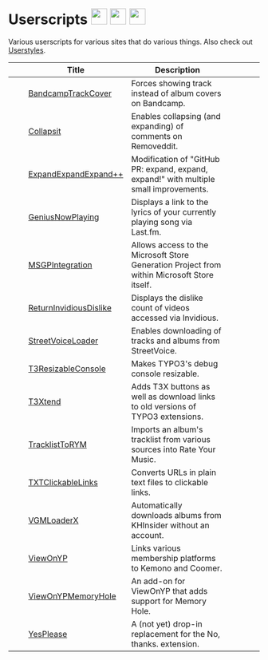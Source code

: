 # Userscripts [<img width="32px" height="32px" src="https://raw.githubusercontent.com/TheLastZombie/userscripts/master/assets/github.svg">](https://thelastzombie.github.io/userscripts/) [<img width="32px" height="32px" src="https://raw.githubusercontent.com/TheLastZombie/userscripts/master/assets/greasyfork.png">](https://greasyfork.org/en/users/216460-thelastzombie?language=js) [<img width="32px" height="32px" src="https://raw.githubusercontent.com/TheLastZombie/userscripts/master/assets/openuserjs.ico">](https://openuserjs.org/users/TheLastZombie)

Various userscripts for various sites that do various things. Also check out [Userstyles](https://thelastzombie.github.io/userstyles/).

|                                                                                                                                            | Title                                                                                                                 | Description                                                                                 |                                                                                                                                                                                                                                 |                                                                                                                                                                                                                                 |
| ------------------------------------------------------------------------------------------------------------------------------------------ | --------------------------------------------------------------------------------------------------------------------- | ------------------------------------------------------------------------------------------- | ------------------------------------------------------------------------------------------------------------------------------------------------------------------------------------------------------------------------------- | ------------------------------------------------------------------------------------------------------------------------------------------------------------------------------------------------------------------------------- |
| <img width="16px" height="16px" src="https://raw.githubusercontent.com/TheLastZombie/userscripts/master/icons/BandcampTrackCover.png">     | [BandcampTrackCover](https://raw.github.com/TheLastZombie/userscripts/master/user/BandcampTrackCover.user.js)         | Forces showing track instead of album covers on Bandcamp.                                   | [<img width="16px" height="16px" src="https://raw.githubusercontent.com/TheLastZombie/userscripts/master/assets/screenshot.svg">](https://github.com/TheLastZombie/userscripts/blob/master/previews/BandcampTrackCover.png)     | [<img width="16px" height="16px" src="https://raw.githubusercontent.com/TheLastZombie/userscripts/master/assets/changelog.svg">](https://github.com/TheLastZombie/userscripts/blob/master/changelogs/BandcampTrackCover.md)     |
| <img width="16px" height="16px" src="https://raw.githubusercontent.com/TheLastZombie/userscripts/master/icons/Collapsit.ico">              | [Collapsit](https://raw.github.com/TheLastZombie/userscripts/master/user/Collapsit.user.js)                           | Enables collapsing (and expanding) of comments on Removeddit.                               | [<img width="16px" height="16px" src="https://raw.githubusercontent.com/TheLastZombie/userscripts/master/assets/screenshot.svg">](https://github.com/TheLastZombie/userscripts/blob/master/previews/Collapsit.png)              | [<img width="16px" height="16px" src="https://raw.githubusercontent.com/TheLastZombie/userscripts/master/assets/changelog.svg">](https://github.com/TheLastZombie/userscripts/blob/master/changelogs/Collapsit.md)              |
| <img width="16px" height="16px" src="https://raw.githubusercontent.com/TheLastZombie/userscripts/master/icons/ExpandExpandExpand++.png">   | [ExpandExpandExpand++](https://raw.github.com/TheLastZombie/userscripts/master/user/ExpandExpandExpand++.user.js)     | Modification of "GitHub PR: expand, expand, expand!" with multiple small improvements.      | [<img width="16px" height="16px" src="https://raw.githubusercontent.com/TheLastZombie/userscripts/master/assets/screenshot.svg">](https://github.com/TheLastZombie/userscripts/blob/master/previews/ExpandExpandExpand++.gif)   | [<img width="16px" height="16px" src="https://raw.githubusercontent.com/TheLastZombie/userscripts/master/assets/changelog.svg">](https://github.com/TheLastZombie/userscripts/blob/master/changelogs/ExpandExpandExpand++.md)   |
| <img width="16px" height="16px" src="https://raw.githubusercontent.com/TheLastZombie/userscripts/master/icons/GeniusNowPlaying.ico">       | [GeniusNowPlaying](https://raw.github.com/TheLastZombie/userscripts/master/user/GeniusNowPlaying.user.js)             | Displays a link to the lyrics of your currently playing song via Last.fm.                   | [<img width="16px" height="16px" src="https://raw.githubusercontent.com/TheLastZombie/userscripts/master/assets/screenshot.svg">](https://github.com/TheLastZombie/userscripts/blob/master/previews/GeniusNowPlaying.png)       | [<img width="16px" height="16px" src="https://raw.githubusercontent.com/TheLastZombie/userscripts/master/assets/changelog.svg">](https://github.com/TheLastZombie/userscripts/blob/master/changelogs/GeniusNowPlaying.md)       |
| <img width="16px" height="16px" src="https://raw.githubusercontent.com/TheLastZombie/userscripts/master/icons/MSGPIntegration.ico">        | [MSGPIntegration](https://raw.github.com/TheLastZombie/userscripts/master/user/MSGPIntegration.user.js)               | Allows access to the Microsoft Store Generation Project from within Microsoft Store itself. | [<img width="16px" height="16px" src="https://raw.githubusercontent.com/TheLastZombie/userscripts/master/assets/screenshot.svg">](https://github.com/TheLastZombie/userscripts/blob/master/previews/MSGPIntegration.gif)        | [<img width="16px" height="16px" src="https://raw.githubusercontent.com/TheLastZombie/userscripts/master/assets/changelog.svg">](https://github.com/TheLastZombie/userscripts/blob/master/changelogs/MSGPIntegration.md)        |
| <img width="16px" height="16px" src="https://raw.githubusercontent.com/TheLastZombie/userscripts/master/icons/ReturnInvidiousDislike.png"> | [ReturnInvidiousDislike](https://raw.github.com/TheLastZombie/userscripts/master/user/ReturnInvidiousDislike.user.js) | Displays the dislike count of videos accessed via Invidious.                                | [<img width="16px" height="16px" src="https://raw.githubusercontent.com/TheLastZombie/userscripts/master/assets/screenshot.svg">](https://github.com/TheLastZombie/userscripts/blob/master/previews/ReturnInvidiousDislike.png) | [<img width="16px" height="16px" src="https://raw.githubusercontent.com/TheLastZombie/userscripts/master/assets/changelog.svg">](https://github.com/TheLastZombie/userscripts/blob/master/changelogs/ReturnInvidiousDislike.md) |
| <img width="16px" height="16px" src="https://raw.githubusercontent.com/TheLastZombie/userscripts/master/icons/StreetVoiceLoader.ico">      | [StreetVoiceLoader](https://raw.github.com/TheLastZombie/userscripts/master/user/StreetVoiceLoader.user.js)           | Enables downloading of tracks and albums from StreetVoice.                                  | [<img width="16px" height="16px" src="https://raw.githubusercontent.com/TheLastZombie/userscripts/master/assets/screenshot.svg">](https://github.com/TheLastZombie/userscripts/blob/master/previews/StreetVoiceLoader.png)      | [<img width="16px" height="16px" src="https://raw.githubusercontent.com/TheLastZombie/userscripts/master/assets/changelog.svg">](https://github.com/TheLastZombie/userscripts/blob/master/changelogs/StreetVoiceLoader.md)      |
| <img width="16px" height="16px" src="https://raw.githubusercontent.com/TheLastZombie/userscripts/master/icons/T3ResizableConsole.png">     | [T3ResizableConsole](https://raw.github.com/TheLastZombie/userscripts/master/user/T3ResizableConsole.user.js)         | Makes TYPO3's debug console resizable.                                                      | [<img width="16px" height="16px" src="https://raw.githubusercontent.com/TheLastZombie/userscripts/master/assets/screenshot.svg">](https://github.com/TheLastZombie/userscripts/blob/master/previews/T3ResizableConsole.png)     | [<img width="16px" height="16px" src="https://raw.githubusercontent.com/TheLastZombie/userscripts/master/assets/changelog.svg">](https://github.com/TheLastZombie/userscripts/blob/master/changelogs/T3ResizableConsole.md)     |
| <img width="16px" height="16px" src="https://raw.githubusercontent.com/TheLastZombie/userscripts/master/icons/T3Xtend.ico">                | [T3Xtend](https://raw.github.com/TheLastZombie/userscripts/master/user/T3Xtend.user.js)                               | Adds T3X buttons as well as download links to old versions of TYPO3 extensions.             | [<img width="16px" height="16px" src="https://raw.githubusercontent.com/TheLastZombie/userscripts/master/assets/screenshot.svg">](https://github.com/TheLastZombie/userscripts/blob/master/previews/T3Xtend.png)                | [<img width="16px" height="16px" src="https://raw.githubusercontent.com/TheLastZombie/userscripts/master/assets/changelog.svg">](https://github.com/TheLastZombie/userscripts/blob/master/changelogs/T3Xtend.md)                |
| <img width="16px" height="16px" src="https://raw.githubusercontent.com/TheLastZombie/userscripts/master/icons/TracklistToRYM.png">         | [TracklistToRYM](https://raw.github.com/TheLastZombie/userscripts/master/user/TracklistToRYM.user.js)                 | Imports an album's tracklist from various sources into Rate Your Music.                     | [<img width="16px" height="16px" src="https://raw.githubusercontent.com/TheLastZombie/userscripts/master/assets/screenshot.svg">](https://github.com/TheLastZombie/userscripts/blob/master/previews/TracklistToRYM.gif)         | [<img width="16px" height="16px" src="https://raw.githubusercontent.com/TheLastZombie/userscripts/master/assets/changelog.svg">](https://github.com/TheLastZombie/userscripts/blob/master/changelogs/TracklistToRYM.md)         |
| <img width="16px" height="16px" src="https://raw.githubusercontent.com/TheLastZombie/userscripts/master/icons/TXTClickableLinks.png">      | [TXTClickableLinks](https://raw.github.com/TheLastZombie/userscripts/master/user/TXTClickableLinks.user.js)           | Converts URLs in plain text files to clickable links.                                       | [<img width="16px" height="16px" src="https://raw.githubusercontent.com/TheLastZombie/userscripts/master/assets/screenshot.svg">](https://github.com/TheLastZombie/userscripts/blob/master/previews/TXTClickableLinks.gif)      | [<img width="16px" height="16px" src="https://raw.githubusercontent.com/TheLastZombie/userscripts/master/assets/changelog.svg">](https://github.com/TheLastZombie/userscripts/blob/master/changelogs/TXTClickableLinks.md)      |
| <img width="16px" height="16px" src="https://raw.githubusercontent.com/TheLastZombie/userscripts/master/icons/VGMLoaderX.ico">             | [VGMLoaderX](https://raw.github.com/TheLastZombie/userscripts/master/user/VGMLoaderX.user.js)                         | Automatically downloads albums from KHInsider without an account.                           | [<img width="16px" height="16px" src="https://raw.githubusercontent.com/TheLastZombie/userscripts/master/assets/screenshot.svg">](https://github.com/TheLastZombie/userscripts/blob/master/previews/VGMLoaderX.gif)             | [<img width="16px" height="16px" src="https://raw.githubusercontent.com/TheLastZombie/userscripts/master/assets/changelog.svg">](https://github.com/TheLastZombie/userscripts/blob/master/changelogs/VGMLoaderX.md)             |
| <img width="16px" height="16px" src="https://raw.githubusercontent.com/TheLastZombie/userscripts/master/icons/ViewOnYP.ico">               | [ViewOnYP](https://raw.github.com/TheLastZombie/userscripts/master/user/ViewOnYP.user.js)                             | Links various membership platforms to Kemono and Coomer.                                    | [<img width="16px" height="16px" src="https://raw.githubusercontent.com/TheLastZombie/userscripts/master/assets/screenshot.svg">](https://github.com/TheLastZombie/userscripts/blob/master/previews/ViewOnYP.gif)               | [<img width="16px" height="16px" src="https://raw.githubusercontent.com/TheLastZombie/userscripts/master/assets/changelog.svg">](https://github.com/TheLastZombie/userscripts/blob/master/changelogs/ViewOnYP.md)               |
| <img width="16px" height="16px" src="https://raw.githubusercontent.com/TheLastZombie/userscripts/master/icons/ViewOnYPMemoryHole.png">     | [ViewOnYPMemoryHole](https://raw.github.com/TheLastZombie/userscripts/master/user/ViewOnYPMemoryHole.user.js)         | An add-on for ViewOnYP that adds support for Memory Hole.                                   | [<img width="16px" height="16px" src="https://raw.githubusercontent.com/TheLastZombie/userscripts/master/assets/screenshot.svg">](https://github.com/TheLastZombie/userscripts/blob/master/previews/ViewOnYPMemoryHole.png)     | [<img width="16px" height="16px" src="https://raw.githubusercontent.com/TheLastZombie/userscripts/master/assets/changelog.svg">](https://github.com/TheLastZombie/userscripts/blob/master/changelogs/ViewOnYPMemoryHole.md)     |
| <img width="16px" height="16px" src="https://raw.githubusercontent.com/TheLastZombie/userscripts/master/icons/YesPlease.png">              | [YesPlease](https://raw.github.com/TheLastZombie/userscripts/master/user/YesPlease.user.js)                           | A (not yet) drop-in replacement for the No, thanks. extension.                              | [<img width="16px" height="16px" src="https://raw.githubusercontent.com/TheLastZombie/userscripts/master/assets/screenshot.svg">](https://github.com/TheLastZombie/userscripts/blob/master/previews/YesPlease.png)              | [<img width="16px" height="16px" src="https://raw.githubusercontent.com/TheLastZombie/userscripts/master/assets/changelog.svg">](https://github.com/TheLastZombie/userscripts/blob/master/changelogs/YesPlease.md)              |
